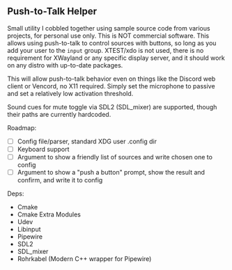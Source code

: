 ## Push-to-Talk Helper ##

Small utility I cobbled together using sample source code from various projects, for personal use only. This is NOT commercial software. This allows using push-to-talk to control sources with buttons, so long as you add your user to the `input` group. XTEST/xdo is not used, there is no requirement for XWayland or any specific display server, and it should work on any distro with up-to-date packages.

This will allow push-to-talk behavior even on things like the Discord web client or Vencord, no X11 required. Simply set the microphone to passive and set a relatively low activation threshold.

Sound cues for mute toggle via SDL2 (SDL_mixer) are supported, though their paths are currently hardcoded.

Roadmap:
- [ ] Config file/parser, standard XDG user .config dir
- [ ] Keyboard support
- [ ] Argument to show a friendly list of sources and write chosen one to config
- [ ] Argument to show a "push a button" prompt, show the result and confirm, and write it to config

Deps:
- Cmake
- Cmake Extra Modules
- Udev
- Libinput
- Pipewire
- SDL2
- SDL_mixer
- Rohrkabel (Modern C++ wrapper for Pipewire)
